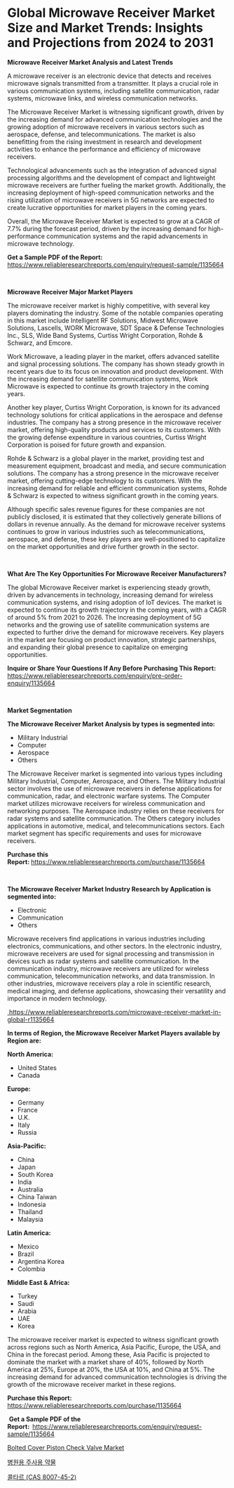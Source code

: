 <p><h1>Global Microwave Receiver Market Size and Market Trends: Insights and Projections from 2024 to 2031</h1></p><p><strong>Microwave Receiver Market Analysis and Latest Trends</strong></p>
<p><p>A microwave receiver is an electronic device that detects and receives microwave signals transmitted from a transmitter. It plays a crucial role in various communication systems, including satellite communication, radar systems, microwave links, and wireless communication networks.</p><p>The Microwave Receiver Market is witnessing significant growth, driven by the increasing demand for advanced communication technologies and the growing adoption of microwave receivers in various sectors such as aerospace, defense, and telecommunications. The market is also benefitting from the rising investment in research and development activities to enhance the performance and efficiency of microwave receivers.</p><p>Technological advancements such as the integration of advanced signal processing algorithms and the development of compact and lightweight microwave receivers are further fueling the market growth. Additionally, the increasing deployment of high-speed communication networks and the rising utilization of microwave receivers in 5G networks are expected to create lucrative opportunities for market players in the coming years.</p><p>Overall, the Microwave Receiver Market is expected to grow at a CAGR of 7.7% during the forecast period, driven by the increasing demand for high-performance communication systems and the rapid advancements in microwave technology.</p></p>
<p><strong>Get a Sample PDF of the Report:&nbsp;</strong> <a href="https://www.reliableresearchreports.com/enquiry/request-sample/1135664">https://www.reliableresearchreports.com/enquiry/request-sample/1135664</a></p>
<p>&nbsp;</p>
<p><strong>Microwave Receiver Major Market Players</strong></p>
<p><p>The microwave receiver market is highly competitive, with several key players dominating the industry. Some of the notable companies operating in this market include Intelligent RF Solutions, Midwest Microwave Solutions, Lascells, WORK Microwave, SDT Space & Defense Technologies Inc., SLS, Wide Band Systems, Curtiss Wright Corporation, Rohde & Schwarz, and Emcore.</p><p>Work Microwave, a leading player in the market, offers advanced satellite and signal processing solutions. The company has shown steady growth in recent years due to its focus on innovation and product development. With the increasing demand for satellite communication systems, Work Microwave is expected to continue its growth trajectory in the coming years.</p><p>Another key player, Curtiss Wright Corporation, is known for its advanced technology solutions for critical applications in the aerospace and defense industries. The company has a strong presence in the microwave receiver market, offering high-quality products and services to its customers. With the growing defense expenditure in various countries, Curtiss Wright Corporation is poised for future growth and expansion.</p><p>Rohde & Schwarz is a global player in the market, providing test and measurement equipment, broadcast and media, and secure communication solutions. The company has a strong presence in the microwave receiver market, offering cutting-edge technology to its customers. With the increasing demand for reliable and efficient communication systems, Rohde & Schwarz is expected to witness significant growth in the coming years.</p><p>Although specific sales revenue figures for these companies are not publicly disclosed, it is estimated that they collectively generate billions of dollars in revenue annually. As the demand for microwave receiver systems continues to grow in various industries such as telecommunications, aerospace, and defense, these key players are well-positioned to capitalize on the market opportunities and drive further growth in the sector.</p></p>
<p>&nbsp;</p>
<p><strong>What Are The Key Opportunities For Microwave Receiver Manufacturers?</strong></p>
<p><p>The global Microwave Receiver market is experiencing steady growth, driven by advancements in technology, increasing demand for wireless communication systems, and rising adoption of IoT devices. The market is expected to continue its growth trajectory in the coming years, with a CAGR of around 5% from 2021 to 2026. The increasing deployment of 5G networks and the growing use of satellite communication systems are expected to further drive the demand for microwave receivers. Key players in the market are focusing on product innovation, strategic partnerships, and expanding their global presence to capitalize on emerging opportunities.</p></p>
<p><strong>Inquire or Share Your Questions If Any Before Purchasing This Report:</strong> <a href="https://www.reliableresearchreports.com/enquiry/pre-order-enquiry/1135664">https://www.reliableresearchreports.com/enquiry/pre-order-enquiry/1135664</a></p>
<p>&nbsp;</p>
<p><strong>Market Segmentation</strong></p>
<p><strong>The Microwave Receiver Market Analysis by types is segmented into:</strong></p>
<p><ul><li>Military Industrial</li><li>Computer</li><li>Aerospace</li><li>Others</li></ul></p>
<p><p>The Microwave Receiver market is segmented into various types including Military Industrial, Computer, Aerospace, and Others. The Military Industrial sector involves the use of microwave receivers in defense applications for communication, radar, and electronic warfare systems. The Computer market utilizes microwave receivers for wireless communication and networking purposes. The Aerospace industry relies on these receivers for radar systems and satellite communication. The Others category includes applications in automotive, medical, and telecommunications sectors. Each market segment has specific requirements and uses for microwave receivers.</p></p>
<p><strong>Purchase this Report:&nbsp;</strong><a href="https://www.reliableresearchreports.com/purchase/1135664">https://www.reliableresearchreports.com/purchase/1135664</a></p>
<p>&nbsp;</p>
<p><strong>The Microwave Receiver Market Industry Research by Application is segmented into:</strong></p>
<p><ul><li>Electronic</li><li>Communication</li><li>Others</li></ul></p>
<p><p>Microwave receivers find applications in various industries including electronics, communications, and other sectors. In the electronic industry, microwave receivers are used for signal processing and transmission in devices such as radar systems and satellite communication. In the communication industry, microwave receivers are utilized for wireless communication, telecommunication networks, and data transmission. In other industries, microwave receivers play a role in scientific research, medical imaging, and defense applications, showcasing their versatility and importance in modern technology.</p></p>
<p><a href="https://www.reliableresearchreports.com/microwave-receiver-market-in-global-r1135664">&nbsp;https://www.reliableresearchreports.com/microwave-receiver-market-in-global-r1135664</a></p>
<p><strong>In terms of Region, the Microwave Receiver Market Players available by Region are:</strong></p>
<p>
    <p> <strong> North America: </strong>
        <ul>
            <li>United States</li>
            <li>Canada</li>
        </ul>
        </p> 
    <p> <strong> Europe: </strong>
        <ul>
            <li>Germany</li>
            <li>France</li>
            <li>U.K.</li>
            <li>Italy</li>
            <li>Russia</li>
        </ul>
        </p> 
    <p> <strong> Asia-Pacific: </strong>
        <ul>
            <li>China</li>
            <li>Japan</li>
            <li>South Korea</li>
            <li>India</li>
            <li>Australia</li>
            <li>China Taiwan</li>
            <li>Indonesia</li>
            <li>Thailand</li>
            <li>Malaysia</li>
        </ul>
        </p> 
    <p> <strong> Latin America: </strong>
        <ul>
            <li>Mexico</li>
            <li>Brazil</li>
            <li>Argentina Korea</li>
            <li>Colombia</li>
        </ul>
        </p> 
    <p> <strong> Middle East & Africa: </strong>
        <ul>
            <li>Turkey</li>
            <li>Saudi</li>
            <li>Arabia</li>
            <li>UAE</li>
            <li>Korea</li>
        </ul>
    </p>
    </p>
<p><p>The microwave receiver market is expected to witness significant growth across regions such as North America, Asia Pacific, Europe, the USA, and China in the forecast period. Among these, Asia Pacific is projected to dominate the market with a market share of 40%, followed by North America at 25%, Europe at 20%, the USA at 10%, and China at 5%. The increasing demand for advanced communication technologies is driving the growth of the microwave receiver market in these regions.</p></p>
<p><strong>Purchase this Report: </strong><a href="https://www.reliableresearchreports.com/purchase/1135664">https://www.reliableresearchreports.com/purchase/1135664</a></p>
<p>&nbsp;<strong>Get a Sample PDF of the Report:&nbsp;&nbsp;</strong><a href="https://www.reliableresearchreports.com/enquiry/request-sample/1135664">https://www.reliableresearchreports.com/enquiry/request-sample/1135664</a></p>
<p><strong></strong></p>
<p><p><a href="https://view.publitas.com/reportprime-1/bolted-cover-piston-check-valve-market-growth-outlook-from-2024-to-2031-and-it-is-projecting-at-6-7-cagr-with-markets-trends-analysis-by-application-regional-outlook-and-revenue/">Bolted Cover Piston Check Valve Market</a></p><p><a href="https://medium.com/@josefarice/%EA%B8%80%EB%A1%9C%EB%B2%8C-%EB%B3%91%EC%9B%90-%EC%A3%BC%EC%9E%85%EC%A0%9C%EC%95%BD-%EC%8B%9C%EC%9E%A5%EC%9D%80-2024%EB%85%84%EB%B6%80%ED%84%B0-2031%EB%85%84%EA%B9%8C%EC%A7%80-%EA%B8%B0%EA%B0%84-%EB%8F%99%EC%95%88-%EC%97%B0%ED%8F%89%EA%B7%A0-%EC%84%B1%EC%9E%A5%EB%A5%A0-cagr-%EB%A1%9C-%EC%84%B1%EC%9E%A5%ED%95%A0-%EA%B2%83%EC%9C%BC%EB%A1%9C-%EC%98%88%EC%83%81%EB%90%A9%EB%8B%88%EB%8B%A4-0f52be52629a">병원용 주사용 약물</a></p><p><a href="https://github.com/valroy852/Market-Research-Report-List-1/blob/main/7605147155155.md">콜타르 (CAS 8007-45-2)</a></p></p>